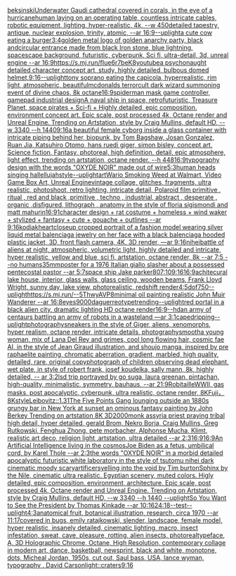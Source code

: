 [beksinski](https://www.ebank.nz/aiartgenerator?category=beksinski)[Underwater Gaudi cathedral covered in corals, in the eye of a hurricane](https://www.ebank.nz/aiartgenerator?category=Underwater%20Gaudi%20cathedral%20covered%20in%20corals%2C%20in%20the%20eye%20of%20a%20hurricane)[](https://www.ebank.nz/aiartgenerator?category=)[human laying on an operating table, countless intricate cables, robotic equipment, lighting, hyper-realistic, 4k, --w 450](https://www.ebank.nz/aiartgenerator?category=human%20laying%20on%20an%20operating%20table%2C%20countless%20intricate%20cables%2C%20robotic%20equipment%2C%20lighting%2C%20hyper-realistic%2C%204k%2C%20--w%20450)[detailed tapestry, antique, nuclear explosion, trinity, atomic, --ar 16:9](https://www.ebank.nz/aiartgenerator?category=detailed%20tapestry%2C%20antique%2C%20nuclear%20explosion%2C%20trinity%2C%20atomic%2C%20--ar%2016%3A9)[--uplight](https://www.ebank.nz/aiartgenerator?category=--uplight)[a cute cow eating a burger](https://www.ebank.nz/aiartgenerator?category=a%20cute%20cow%20eating%20a%20burger)[3:4](https://www.ebank.nz/aiartgenerator?category=3%3A4)[golden metal logo of golden anarchy party, black and](https://www.ebank.nz/aiartgenerator?category=golden%20metal%20logo%20of%20golden%20anarchy%20party%2C%20black%20and)[circular entrance made from black Iron stone, blue lightning, spacescape background, futuristic, cyberpunk, Sci fi, ultra-detail, 3d, unreal engine --ar 16:9](https://www.ebank.nz/aiartgenerator?category=circular%20entrance%20made%20from%20black%20Iron%20stone%2C%20blue%20lightning%2C%20spacescape%20background%2C%20futuristic%2C%20cyberpunk%2C%20Sci%20fi%2C%20ultra-detail%2C%203d%2C%20unreal%20engine%20--ar%2016%3A9)[<https://s.mj.run/fIue6r7beK8>](https://www.ebank.nz/aiartgenerator?category=%3Chttps%3A//s.mj.run/fIue6r7beK8%3E)[youtube](https://www.ebank.nz/aiartgenerator?category=youtube)[a psychonaught detailed character concept art, study, highly detailed, bulbous domed helmet,](https://www.ebank.nz/aiartgenerator?category=a%20psychonaught%20detailed%20character%20concept%20art%2C%20study%2C%20highly%20detailed%2C%20bulbous%20domed%20helmet%2C)[9:16](https://www.ebank.nz/aiartgenerator?category=9%3A16)[--uplight](https://www.ebank.nz/aiartgenerator?category=--uplight)[tony soprano eating the capicola, hyperrealistic,  rim light, atmospheric, beautiful](https://www.ebank.nz/aiartgenerator?category=tony%20soprano%20eating%20the%20capicola%2C%20hyperrealistic%2C%20%20rim%20light%2C%20atmospheric%2C%20beautiful)[mcdonalds terrorcult dark wizard summoning event of divine chaos, 8k octane](https://www.ebank.nz/aiartgenerator?category=mcdonalds%20terrorcult%20dark%20wizard%20summoning%20event%20of%20divine%20chaos%2C%208k%20octane)[16:9](https://www.ebank.nz/aiartgenerator?category=16%3A9)[spiderman mask game controller, gamepad industrial design](https://www.ebank.nz/aiartgenerator?category=spiderman%20mask%20game%20controller%2C%20gamepad%20industrial%20design)[A naval ship in space, retrofuturistic, Treasure Planet, space pirates + Sci-fi + Highly detailed, epic composition. environment concept art. Epic scale, post processed 4k, Octane render and Unreal Engine. Trending on Artstation, style by Craig Mullins, default HD, --w 3340 --h 1440](https://www.ebank.nz/aiartgenerator?category=A%20naval%20ship%20in%20space%2C%20retrofuturistic%2C%20Treasure%20Planet%2C%20space%20pirates%20%2B%20Sci-fi%20%2B%20Highly%20detailed%2C%20epic%20composition.%20environment%20concept%20art.%20Epic%20scale%2C%20post%20processed%204k%2C%20Octane%20render%20and%20Unreal%20Engine.%20Trending%20on%20Artstation%2C%20style%20by%20Craig%20Mullins%2C%20default%20HD%2C%20--w%203340%20--h%201440)[](https://www.ebank.nz/aiartgenerator?category=)[9:16](https://www.ebank.nz/aiartgenerator?category=9%3A16)[a beautiful female cyborg inside a glass container with intricate piping behind her, biopunk, by Tom Bagshaw, Josan Gonzalez, Ruan Jia, Katsuhiro Otomo, hans ruedi giger, simon bisley, concept art, Science fiction, Fantasy,  photoreal,  high definition, detail, epic atmosphere, light effect,  trending on artstation, octane render.  --h 448](https://www.ebank.nz/aiartgenerator?category=a%20beautiful%20female%20cyborg%20inside%20a%20glass%20container%20with%20intricate%20piping%20behind%20her%2C%20biopunk%2C%20by%20Tom%20Bagshaw%2C%20Josan%20Gonzalez%2C%20Ruan%20Jia%2C%20Katsuhiro%20Otomo%2C%20hans%20ruedi%20giger%2C%20simon%20bisley%2C%20concept%20art%2C%20Science%20fiction%2C%20Fantasy%2C%20%20photoreal%2C%20%20high%20definition%2C%20detail%2C%20epic%20atmosphere%2C%20light%20effect%2C%20%20trending%20on%20artstation%2C%20octane%20render.%20%20--h%20448)[16:9](https://www.ebank.nz/aiartgenerator?category=16%3A9)[typography design with the words "OXYDE NOIR" made out of wire](https://www.ebank.nz/aiartgenerator?category=typography%20design%20with%20the%20words%20%22OXYDE%20NOIR%22%20made%20out%20of%20wire)[5:3](https://www.ebank.nz/aiartgenerator?category=5%3A3)[human heads singing hallellujah](https://www.ebank.nz/aiartgenerator?category=human%20heads%20singing%20hallellujah)[style](https://www.ebank.nz/aiartgenerator?category=style)[--uplight](https://www.ebank.nz/aiartgenerator?category=--uplight)[art](https://www.ebank.nz/aiartgenerator?category=art)[Wario Smoking Weed at Walmart, Video Game Box Art, Unreal Engine](https://www.ebank.nz/aiartgenerator?category=Wario%20Smoking%20Weed%20at%20Walmart%2C%20Video%20Game%20Box%20Art%2C%20Unreal%20Engine)[vintage collage, glitches, fragments, ultra realistic, photoshoot, retro lighting, intricate detail, Polaroid film primitive , ritual , red and black ,primitive , techno , industrial, abstract , desperate , organic ,disfigured, lithograph , anatomy in the style of floria sigismondi and matt mahurin](https://www.ebank.nz/aiartgenerator?category=vintage%20collage%2C%20glitches%2C%20fragments%2C%20ultra%20realistic%2C%20photoshoot%2C%20retro%20lighting%2C%20intricate%20detail%2C%20Polaroid%20film%20primitive%20%2C%20ritual%20%2C%20red%20and%20black%20%2Cprimitive%20%2C%20techno%20%2C%20industrial%2C%20abstract%20%2C%20desperate%20%2C%20organic%20%2Cdisfigured%2C%20lithograph%20%2C%20anatomy%20in%20the%20style%20of%20floria%20sigismondi%20and%20matt%20mahurin)[16:9](https://www.ebank.nz/aiartgenerator?category=16%3A9)[1](https://www.ebank.nz/aiartgenerator?category=1)[character design + rat costume + homeless + wind waker + stylized + fantasy + cute + gouache + outlines --ar 9:16](https://www.ebank.nz/aiartgenerator?category=character%20design%20%2B%20rat%20costume%20%2B%20homeless%20%2B%20wind%20waker%20%2B%20stylized%20%2B%20fantasy%20%2B%20cute%20%2B%20gouache%20%2B%20outlines%20--ar%209%3A16)[kodiak](https://www.ebank.nz/aiartgenerator?category=kodiak)[heart](https://www.ebank.nz/aiartgenerator?category=heart)[closeup cropped portrait of a fashion model wearing silver liquid metal balenciaga jewelry on her face with a black balenciaga hooded plastic jacket, 3D, front flash camera, 4K, 3D render, —ar 9:16](https://www.ebank.nz/aiartgenerator?category=closeup%20cropped%20portrait%20of%20a%20fashion%20model%20wearing%20silver%20liquid%20metal%20balenciaga%20jewelry%20on%20her%20face%20with%20a%20black%20balenciaga%20hooded%20plastic%20jacket%2C%203D%2C%20front%20flash%20camera%2C%204K%2C%203D%20render%2C%20%E2%80%94ar%209%3A16)[nihei](https://www.ebank.nz/aiartgenerator?category=nihei)[battle of aliens at night, atmospheric, volumetric light, highly detailed and intricate, hyper realistic, yellow and blue, sci fi, artstation, octane render, 8k --ar 7:5 --no humans](https://www.ebank.nz/aiartgenerator?category=battle%20of%20aliens%20at%20night%2C%20atmospheric%2C%20volumetric%20light%2C%20highly%20detailed%20and%20intricate%2C%20hyper%20realistic%2C%20yellow%20and%20blue%2C%20sci%20fi%2C%20artstation%2C%20octane%20render%2C%208k%20--ar%207%3A5%20--no%20humans)[35mm](https://www.ebank.nz/aiartgenerator?category=35mm)[poster for a 1976 Italian giallo slasher about a possessed pentecostal pastor --ar 5:7](https://www.ebank.nz/aiartgenerator?category=poster%20for%20a%201976%20Italian%20giallo%20slasher%20about%20a%20possessed%20pentecostal%20pastor%20--ar%205%3A7)[space ship Jake parker](https://www.ebank.nz/aiartgenerator?category=space%20ship%20Jake%20parker)[80](https://www.ebank.nz/aiartgenerator?category=80)[7:10](https://www.ebank.nz/aiartgenerator?category=7%3A10)[9:16](https://www.ebank.nz/aiartgenerator?category=9%3A16)[16:9](https://www.ebank.nz/aiartgenerator?category=16%3A9)[achitecural lake house, interior, glass walls, glass ceiling, wooden beams, Frank Lloyd Wright, sunny day, lake view, photorealistic, redshift render](https://www.ebank.nz/aiartgenerator?category=achitecural%20lake%20house%2C%20interior%2C%20glass%20walls%2C%20glass%20ceiling%2C%20wooden%20beams%2C%20Frank%20Lloyd%20Wright%2C%20sunny%20day%2C%20lake%20view%2C%20photorealistic%2C%20redshift%20render)[4:5](https://www.ebank.nz/aiartgenerator?category=4%3A5)[dof](https://www.ebank.nz/aiartgenerator?category=dof)[750](https://www.ebank.nz/aiartgenerator?category=750)[--uplight](https://www.ebank.nz/aiartgenerator?category=--uplight)[<https://s.mj.run/--5ThwyAVP8>](https://www.ebank.nz/aiartgenerator?category=%3Chttps%3A//s.mj.run/--5ThwyAVP8%3E)[minimal oil painting realistic John Muir Wanderer --ar 16:8](https://www.ebank.nz/aiartgenerator?category=minimal%20oil%20painting%20realistic%20John%20Muir%20Wanderer%20--ar%2016%3A8)[eyes](https://www.ebank.nz/aiartgenerator?category=eyes)[9000](https://www.ebank.nz/aiartgenerator?category=9000)[daguerreotype](https://www.ebank.nz/aiartgenerator?category=daguerreotype)[trending](https://www.ebank.nz/aiartgenerator?category=trending)[--uplight](https://www.ebank.nz/aiartgenerator?category=--uplight)[red portal in a black alien city, dramatic lighting  HD octane render](https://www.ebank.nz/aiartgenerator?category=red%20portal%20in%20a%20black%20alien%20city%2C%20dramatic%20lighting%20%20HD%20octane%20render)[16:9](https://www.ebank.nz/aiartgenerator?category=16%3A9)[--hd](https://www.ebank.nz/aiartgenerator?category=--hd)[an army of centaurs battling an army of robots in a wasteland —ar 3:1](https://www.ebank.nz/aiartgenerator?category=an%20army%20of%20centaurs%20battling%20an%20army%20of%20robots%20in%20a%20wasteland%20%E2%80%94ar%203%3A1)[cape](https://www.ebank.nz/aiartgenerator?category=cape)[dripping](https://www.ebank.nz/aiartgenerator?category=dripping)[--uplight](https://www.ebank.nz/aiartgenerator?category=--uplight)[photography](https://www.ebank.nz/aiartgenerator?category=photography)[sneakers in the style of Giger, aliens, xenomorphs, hyper realism, octane render, intricate details, photography](https://www.ebank.nz/aiartgenerator?category=sneakers%20in%20the%20style%20of%20Giger%2C%20aliens%2C%20xenomorphs%2C%20hyper%20realism%2C%20octane%20render%2C%20intricate%20details%2C%20photography)[smooth](https://www.ebank.nz/aiartgenerator?category=smooth)[a young woman, mix of Lana Del Rey and grimes, cool long flowing hair, cosmic fae AI, in the style of Jean Giraud illustration, and shoujo manga, inspired by pre raphaelite painting, chromatic aberration, gradient, marbled, high quality, detailed, rare, original copy](https://www.ebank.nz/aiartgenerator?category=a%20young%20woman%2C%20mix%20of%20Lana%20Del%20Rey%20and%20grimes%2C%20cool%20long%20flowing%20hair%2C%20cosmic%20fae%20AI%2C%20in%20the%20style%20of%20Jean%20Giraud%20illustration%2C%20and%20shoujo%20manga%2C%20inspired%20by%20pre%20raphaelite%20painting%2C%20chromatic%20aberration%2C%20gradient%2C%20marbled%2C%20high%20quality%2C%20detailed%2C%20rare%2C%20original%20copy)[photograph of children observing dead elephant, wet plate, in style of robert frank, josef koudelka, sally mann, 8k, highly detailed, -- ar 3:2](https://www.ebank.nz/aiartgenerator?category=photograph%20of%20children%20observing%20dead%20elephant%2C%20wet%20plate%2C%20in%20style%20of%20robert%20frank%2C%20josef%20koudelka%2C%20sally%20mann%2C%208k%2C%20highly%20detailed%2C%20--%20ar%203%3A2)[lsd trip portrayed by go suga, laura greenan, pintachan, high-quality, minimalistic, symmetry, bauhaus, --ar 21:9](https://www.ebank.nz/aiartgenerator?category=lsd%20trip%20portrayed%20by%20go%20suga%2C%20laura%20greenan%2C%20pintachan%2C%20high-quality%2C%20minimalistic%2C%20symmetry%2C%20bauhaus%2C%20--ar%2021%3A9)[Robitaille](https://www.ebank.nz/aiartgenerator?category=Robitaille)[WWII, gas masks, post apocalyptic, cyberpunk, ultra realistic, octane render, 8K](https://www.ebank.nz/aiartgenerator?category=WWII%2C%20gas%20masks%2C%20post%20apocalyptic%2C%20cyberpunk%2C%20ultra%20realistic%2C%20octane%20render%2C%208K)[Fuji，8K](https://www.ebank.nz/aiartgenerator?category=Fuji%EF%BC%8C8K)[style](https://www.ebank.nz/aiartgenerator?category=style)[Leibovitz::1.3](https://www.ebank.nz/aiartgenerator?category=Leibovitz%3A%3A1.3)[1](https://www.ebank.nz/aiartgenerator?category=1)[The Five Points Gang lounging outside an 1880s grungy bar in New York at sunset an ominous fantasy painting by John Berkey Trending on artstation 8K 3D](https://www.ebank.nz/aiartgenerator?category=The%20Five%20Points%20Gang%20lounging%20outside%20an%201880s%20grungy%20bar%20in%20New%20York%20at%20sunset%20an%20ominous%20fantasy%20painting%20by%20John%20Berkey%20Trending%20on%20artstation%208K%203D)[2000](https://www.ebank.nz/aiartgenerator?category=2000)[monk assyria priest praying tribal high detail, hyper detailed, gerald Brom, Nekro Borja, Craig Mullins, Greg Rutkowski, Fenghua Zhong, pete morbacher, Alphonse Mucha, Klimt, realistic art deco, religion light ,artstation, ultra detailed  --ar 2:3](https://www.ebank.nz/aiartgenerator?category=monk%20assyria%20priest%20praying%20tribal%20high%20detail%2C%20hyper%20detailed%2C%20gerald%20Brom%2C%20Nekro%20Borja%2C%20Craig%20Mullins%2C%20Greg%20Rutkowski%2C%20Fenghua%20Zhong%2C%20pete%20morbacher%2C%20Alphonse%20Mucha%2C%20Klimt%2C%20realistic%20art%20deco%2C%20religion%20light%20%2Cartstation%2C%20ultra%20detailed%20%20--ar%202%3A3)[16:9](https://www.ebank.nz/aiartgenerator?category=16%3A9)[16:9](https://www.ebank.nz/aiartgenerator?category=16%3A9)[An Artificial Intelligence living in the cosmos](https://www.ebank.nz/aiartgenerator?category=An%20Artificial%20Intelligence%20living%20in%20the%20cosmos)[Joe Biden as a fetus, umbilical cord, by Karel Thole  --ar 2:3](https://www.ebank.nz/aiartgenerator?category=Joe%20Biden%20as%20a%20fetus%2C%20umbilical%20cord%2C%20by%20Karel%20Thole%20%20--ar%202%3A3)[the words "OXYDE NOIR" in a morbid detailed apocalyptic futuristic white laboratory in the style of tsutomu nihei dark cinematic moody scary](https://www.ebank.nz/aiartgenerator?category=the%20words%20%22OXYDE%20NOIR%22%20in%20a%20morbid%20detailed%20apocalyptic%20futuristic%20white%20laboratory%20in%20the%20style%20of%20tsutomu%20nihei%20dark%20cinematic%20moody%20scary)[artificers](https://www.ebank.nz/aiartgenerator?category=artificers)[yelling into the void by Tim burton](https://www.ebank.nz/aiartgenerator?category=yelling%20into%20the%20void%20by%20Tim%20burton)[Sphinx by the Nile, cinematic ultra realistic. Egyptian scenery, muted colors. Higly detailed, epic composition. environment, architecture. Epic scale, post processed 4k, Octane render and Unreal Engine. Trending on Artstation, style by Craig Mullins, default HD, --w 3340 --h 1440 --uplight](https://www.ebank.nz/aiartgenerator?category=Sphinx%20by%20the%20Nile%2C%20cinematic%20ultra%20realistic.%20Egyptian%20scenery%2C%20muted%20colors.%20Higly%20detailed%2C%20epic%20composition.%20environment%2C%20architecture.%20Epic%20scale%2C%20post%20processed%204k%2C%20Octane%20render%20and%20Unreal%20Engine.%20Trending%20on%20Artstation%2C%20style%20by%20Craig%20Mullins%2C%20default%20HD%2C%20--w%203340%20--h%201440%20--uplight)[So You Want to See the President by Thomas Kinkade --ar 10:16](https://www.ebank.nz/aiartgenerator?category=So%20You%20Want%20to%20See%20the%20President%20by%20Thomas%20Kinkade%20--ar%2010%3A16)[24:18](https://www.ebank.nz/aiartgenerator?category=24%3A18)[--test](https://www.ebank.nz/aiartgenerator?category=--test)[--uplight](https://www.ebank.nz/aiartgenerator?category=--uplight)[4:3](https://www.ebank.nz/aiartgenerator?category=4%3A3)[anatomical fruit, botanical illustration, research, circa 1970 --ar 11:17](https://www.ebank.nz/aiartgenerator?category=anatomical%20fruit%2C%20botanical%20illustration%2C%20research%2C%20circa%201970%20--ar%2011%3A17)[covered in bugs, emily ratajkowski, slender, landscape, female model, hyper realistic, insanely detailed, cinematic lighting, macro, insect infestation, sweat, cave, pleasure, rotting, alien insects, photoreal](https://www.ebank.nz/aiartgenerator?category=covered%20in%20bugs%2C%20emily%20ratajkowski%2C%20slender%2C%20landscape%2C%20female%20model%2C%20hyper%20realistic%2C%20insanely%20detailed%2C%20cinematic%20lighting%2C%20macro%2C%20insect%20infestation%2C%20sweat%2C%20cave%2C%20pleasure%2C%20rotting%2C%20alien%20insects%2C%20photoreal)[typeface, A, 3D Holographic Chrome, Octane, High Resolution, contemporary collage in modern art, dance, basketball, newsprint, black and white, monotone, dots, Micheal Jordan, 1950s, cut out, Saul bass, USA, lance wyman, typography <DUNK>, David Carson](https://www.ebank.nz/aiartgenerator?category=typeface%2C%20A%2C%203D%20Holographic%20Chrome%2C%20Octane%2C%20High%20Resolution%2C%20contemporary%20collage%20in%20modern%20art%2C%20dance%2C%20basketball%2C%20newsprint%2C%20black%20and%20white%2C%20monotone%2C%20dots%2C%20Micheal%20Jordan%2C%201950s%2C%20cut%20out%2C%20Saul%20bass%2C%20USA%2C%20lance%20wyman%2C%20typography%20%3CDUNK%3E%2C%20David%20Carson)[light::](https://www.ebank.nz/aiartgenerator?category=light%3A%3A)[craters](https://www.ebank.nz/aiartgenerator?category=craters)[9:16](https://www.ebank.nz/aiartgenerator?category=9%3A16)